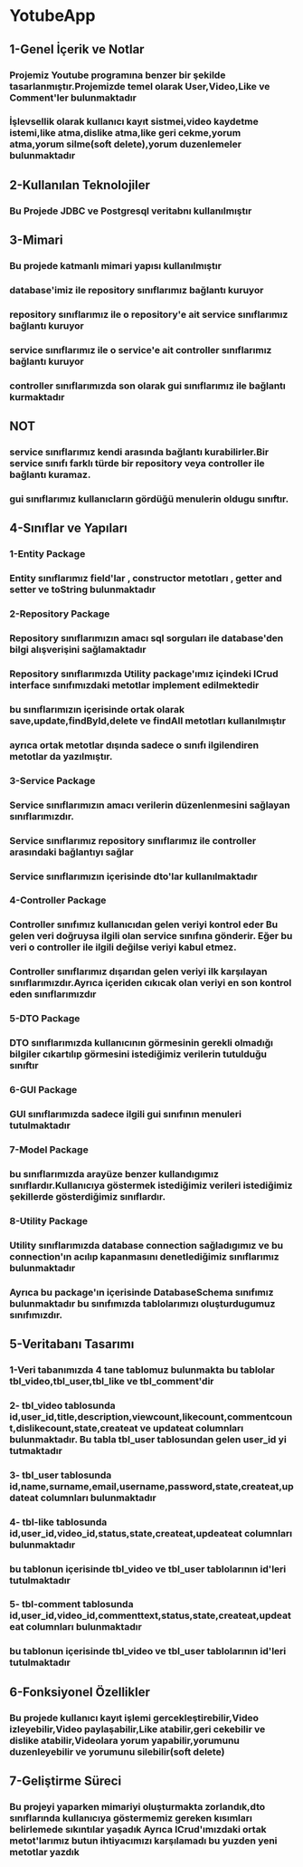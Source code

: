 # YotubeApp

## 1-Genel İçerik ve Notlar

### Projemiz Youtube programına benzer bir şekilde tasarlanmıştır.Projemizde temel olarak User,Video,Like ve Comment'ler bulunmaktadır
### İşlevsellik olarak kullanıcı kayıt sistmei,video kaydetme istemi,like atma,dislike atma,like geri cekme,yorum atma,yorum silme(soft delete),yorum duzenlemeler bulunmaktadır

## 2-Kullanılan Teknolojiler

### Bu Projede JDBC ve Postgresql veritabnı kullanılmıştır

## 3-Mimari

### Bu projede katmanlı mimari yapısı kullanılmıştır
### database'imiz ile repository sınıflarımız bağlantı kuruyor
### repository sınıflarımız ile o repository'e ait service sınıflarımız bağlantı kuruyor
### service sınıflarımız ile o service'e ait controller sınıflarımız bağlantı kuruyor
### controller sınıflarımızda son olarak gui sınıflarımız ile bağlantı kurmaktadır

## NOT

### service sınıflarımız kendi arasında bağlantı kurabilirler.Bir service sınıfı farklı türde bir repository veya controller ile bağlantı kuramaz.
### gui sınıflarımız kullanıcların gördüğü menulerin oldugu sınıftır.

## 4-Sınıflar ve Yapıları

### 1-Entity Package
### Entity sınıflarımız field'lar , constructor metotları , getter and setter ve toString bulunmaktadır

### 2-Repository Package
### Repository sınıflarımızın amacı sql sorguları ile database'den bilgi alışverişini sağlamaktadır
### Repository sınıflarımızda Utility package'ımız içindeki ICrud interface sınıfımızdaki metotlar implement edilmektedir
### bu sınıflarımızın içerisinde ortak olarak save,update,findById,delete ve findAll metotları kullanılmıştır
### ayrıca ortak metotlar dışında sadece o sınıfı ilgilendiren metotlar da yazılmıştır.

### 3-Service Package
### Service sınıflarımızın amacı verilerin düzenlenmesini sağlayan sınıflarımızdır.
### Service sınıflarımız repository sınıflarımız ile controller arasındaki bağlantıyı sağlar
### Service sınıflarımızın içerisinde dto'lar kullanılmaktadır

### 4-Controller Package
### Controller sınıfımız kullanıcıdan gelen veriyi kontrol eder Bu gelen veri doğruysa ilgili olan service sınıfına gönderir. Eğer bu veri o controller ile ilgili değilse veriyi kabul etmez.
### Controller sınıflarımız dışarıdan gelen veriyi ilk karşılayan sınıflarımızdır.Ayrıca içeriden cıkıcak olan veriyi en son kontrol eden sınıflarımızdır

### 5-DTO Package
### DTO sınıflarımızda kullanıcının görmesinin gerekli olmadığı bilgiler cıkartılıp görmesini istediğimiz verilerin tutulduğu sınıftır

### 6-GUI Package
### GUI sınıflarımızda sadece ilgili gui sınıfının menuleri tutulmaktadır

### 7-Model Package
### bu sınıflarımızda arayüze benzer kullandıgımız sınıflardır.Kullanıcıya göstermek istediğimiz verileri istediğimiz şekillerde gösterdiğimiz sınıflardır.

### 8-Utility Package
### Utility sınıflarımızda database connection sağladıgımız ve bu connection'ın acılıp kapanmasını denetlediğimiz sınıflarımız bulunmaktadır
### Ayrıca bu package'ın içerisinde DatabaseSchema sınıfımız bulunmaktadır bu sınıfımızda tablolarımızı oluşturdugumuz sınıfımızdır.

## 5-Veritabanı Tasarımı

### 1-Veri tabanımızda 4 tane tablomuz bulunmakta bu tablolar tbl_video,tbl_user,tbl_like ve tbl_comment'dir
### 2- tbl_video tablosunda id,user_id,title,description,viewcount,likecount,commentcount,dislikecount,state,createat ve updateat columnları bulunmaktadır. Bu tabla tbl_user tablosundan gelen user_id yi tutmaktadır
### 3- tbl_user tablosunda id,name,surname,email,username,password,state,createat,updateat columnları bulunmaktadır
### 4- tbl-like tablosunda id,user_id,video_id,status,state,createat,updeateat columnları bulunmaktadır
### bu tablonun içerisinde tbl_video ve tbl_user tablolarının id'leri tutulmaktadır
### 5- tbl-comment tablosunda id,user_id,video_id,commenttext,status,state,createat,updeateat columnları bulunmaktadır
### bu tablonun içerisinde tbl_video ve tbl_user tablolarının id'leri tutulmaktadır

## 6-Fonksiyonel Özellikler

### Bu projede kullanıcı kayıt işlemi gercekleştirebilir,Video izleyebilir,Video paylaşabilir,Like atabilir,geri cekebilir ve dislike atabilir,Videolara yorum yapabilir,yorumunu duzenleyebilir ve yorumunu silebilir(soft delete)

## 7-Geliştirme Süreci
### Bu projeyi yaparken mimariyi oluşturmakta zorlandık,dto sınıflarında kullanıcıya göstermemiz gereken kısımları belirlemede sıkıntılar yaşadık Ayrıca ICrud'ımızdaki ortak metot'larımız butun ihtiyacımızı karşılamadı bu yuzden yeni metotlar yazdık 